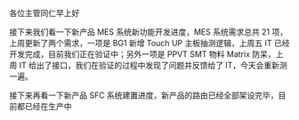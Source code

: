各位主管同仁早上好

接下来我们看一下新产品 MES 系统新功能开发进度，MES 系统需求总共 21 项，上周更新了两个需求，一项是 BG1 新增 Touch UP 主板抽测逻辑，上周五 IT 已经开发完成，目前我们正在验证中；另外一项是 PPVT SMT 物料 Matrix 防呆，上周 IT 给出了接口，我们在验证的过程中发现了问题并反馈给了 IT，今天会重新测一遍。

接下来再看一下新产品 SFC 系统建置进度，新产品的路由已经全部架设完毕，目前都已经在生产中